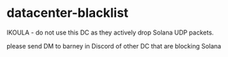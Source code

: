 # datacenter-blacklist

IKOULA - do not use this DC as they actively drop Solana UDP packets.

please send DM to barney in Discord of other DC that are blocking Solana

